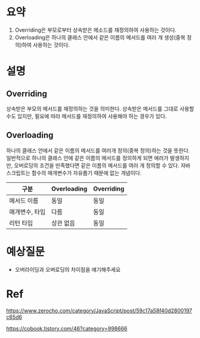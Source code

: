 # 요약

1. Overriding은 부모로부터 상속받은 메소드를 재정의하여 사용하는 것이다.
2. Overloading은 하나의 클래스 안에서 같은 이름의 메서드를 여러 개 생성(중복 정의)하여 사용하는 것이다.

# 설명

## Overriding

상속받은 부모의 메서드를 재정의하는 것을 의미한다. 상속받은 메서드를 그대로 사용할 수도 있지만, 필요에 따라 메서드를 재정의하여 사용해야 하는 경우가 있다.

## Overloading

하나의 클래스 안에서 같은 이름의 메서드를 여러개 정의(중복 정의)하는 것을 뜻한다. 일반적으로 하나의 클래스 안에 같은 이름의 메서드를 정의하게 되면 에러가 발생하지만, 오버로딩의 조건을 만족했다면 같은 이름의 메서드를 여러 개 정의할 수 있다. 자바스크립트는 함수의 매개변수가 자유롭기 때문에 없는 개념이다.

| 구분           | Overloading | Overriding |
| -------------- | ----------- | ---------- |
| 메서드 이름    | 동일        | 동일       |
| 매개변수, 타입 | 다름        | 동일       |
| 리턴 타입      | 상관 없음   | 동일       |

# 예상질문

- 오버라이딩과 오버로딩의 차이점을 얘기해주세요

# Ref

https://www.zerocho.com/category/JavaScript/post/59c17a58f40d2800197c65d6

https://cobook.tistory.com/46?category=998666
